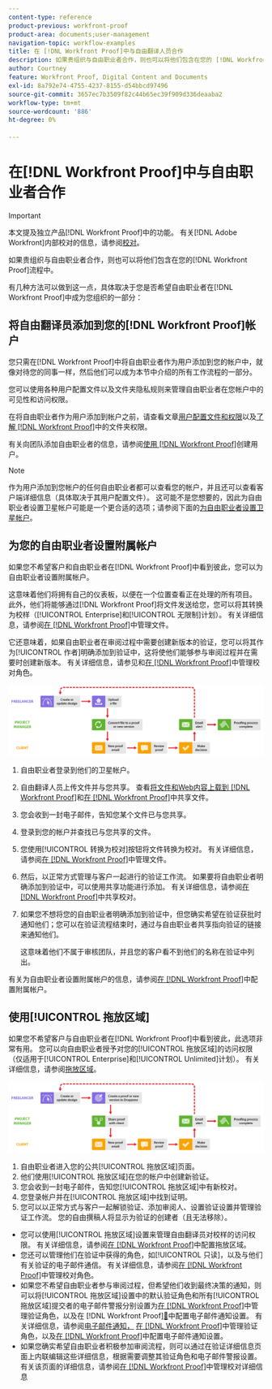 ```yaml
---
content-type: reference
product-previous: workfront-proof
product-area: documents;user-management
navigation-topic: workflow-examples
title: 在 [!DNL Workfront Proof]中与自由翻译人员合作
description: 如果贵组织与自由职业者合作，则也可以将他们包含在您的 [!DNL Workfront Proof] 流程中。
author: Courtney
feature: Workfront Proof, Digital Content and Documents
exl-id: 8a792e74-4755-4237-8155-d54bbcd97496
source-git-commit: 3657ec7b3509f82c44b65ec39f909d336deaaba2
workflow-type: tm+mt
source-wordcount: '886'
ht-degree: 0%

---
```


# 在[!DNL Workfront Proof]中与自由职业者合作

>[!IMPORTANT]
>
>本文提及独立产品[!DNL Workfront Proof]中的功能。 有关[!DNL Adobe Workfront]内部校对的信息，请参阅[校对](../../../review-and-approve-work/proofing/proofing.md)。

如果贵组织与自由职业者合作，则也可以将他们包含在您的[!DNL Workfront Proof]流程中。

有几种方法可以做到这一点，具体取决于您是否希望自由职业者在[!DNL Workfront Proof]中成为您组织的一部分：

## 将自由翻译员添加到您的[!DNL Workfront Proof]帐户

您只需在[!DNL Workfront Proof]中将自由职业者作为用户添加到您的帐户中，就像对待您的同事一样，然后他们可以成为本节中介绍的所有工作流程的一部分。

您可以使用各种用户配置文件以及文件夹隐私规则来管理自由职业者在您帐户中的可见性和访问权限。

在将自由职业者作为用户添加到帐户之前，请查看文章[用户配置文件和权限](https://support.workfront.com/hc/https://support.workfront.com/hc/en-us/articles/115004087428-User-profiles-and-permissions)以及[了解 [!DNL Workfront Proof]](../../../workfront-proof/wp-work-proofsfiles/organize-your-work/folder-permissions.md)中的文件夹权限。

有关向团队添加自由职业者的信息，请参阅[使用 [!DNL Workfront Proof]](../../../workfront-proof/wp-mnguserscontacts/users/create-users.md)创建用户。

>[!NOTE]
>
>作为用户添加到您帐户的任何自由职业者都可以查看您的帐户，并且还可以查看客户端详细信息（具体取决于其用户配置文件）。 这可能不是您想要的，因此为自由职业者设置卫星帐户可能是一个更合适的选项；请参阅下面的[为自由职业者设置卫星帐户](https://support.workfront.com/knowledge/articles/115004259868/en-us?brand_id=662728&return_to=%2Fhc%2Fen-us%2Farticles%2F115004259868#Option-B---set-up-a-satellite-account-for-your-freelancers)。

## 为您的自由职业者设置附属帐户

如果您不希望客户和自由职业者在[!DNL Workfront Proof]中看到彼此，您可以为自由职业者设置附属帐户。

这意味着他们将拥有自己的仪表板，以便在一个位置查看正在处理的所有项目。 此外，他们将能够通过[!DNL Workfront Proof]将文件发送给您，您可以将其转换为校样（[!UICONTROL Enterprise]和[!UICONTROL 无限制]计划）。 有关详细信息，请参阅[在 [!DNL Workfront Proof]](../../../workfront-proof/wp-work-proofsfiles/manage-your-work/manage-files.md)中管理文件。

它还意味着，如果自由职业者在审阅过程中需要创建新版本的验证，您可以将其作为[!UICONTROL 作者]明确添加到验证中，这将使他们能够参与审阅过程并在需要时创建新版本。 有关详细信息，请参见和[在 [!DNL Workfront Proof]](../../../workfront-proof/wp-work-proofsfiles/share-proofs-and-files/manage-proof-roles.md)中管理校对角色。

![自由翻译员_-_option_B.png](assets/freelancers_-_option_B.png)

1. 自由职业者登录到他们的卫星帐户。
1. 自由翻译人员上传文件并与您共享。 查看[将文件和Web内容上载到 [!DNL Workfront Proof]](../../../workfront-proof/wp-work-proofsfiles/create-proofs-and-files/upload-files-web-content.md)和[在 [!DNL Workfront Proof]](../../../workfront-proof/wp-work-proofsfiles/share-proofs-and-files/share-files.md)中共享文件。

1. 您会收到一封电子邮件，告知您某个文件已与您共享。
1. 登录到您的帐户并查找已与您共享的文件。
1. 您使用[!UICONTROL 转换为校对]按钮将文件转换为校对。 有关详细信息，请参阅[在 [!DNL Workfront Proof]](../../../workfront-proof/wp-work-proofsfiles/manage-your-work/manage-files.md)中管理文件。
1. 然后，以正常方式管理与客户一起进行的验证工作流。 如果要将自由职业者明确添加到验证中，可以使用共享功能进行添加。 有关详细信息，请参阅[在 [!DNL Workfront Proof]](../../../workfront-proof/wp-work-proofsfiles/share-proofs-and-files/share-proof.md)中共享校对。
1. 如果您不想将您的自由职业者明确添加到验证中，但您确实希望在验证获批时通知他们；您可以在验证流程结束时，通过与自由职业者共享指向验证的链接来通知他们。

   这意味着他们不属于审核团队，并且您的客户看不到他们的名称在验证中列出。

有关为自由职业者设置附属帐户的信息，请参阅[在 [!DNL Workfront Proof]](../../../workfront-proof/wp-acct-admin/satellite-accounts/configure-sat-acct-in-wp.md)中配置附属帐户。

## 使用[!UICONTROL 拖放区域]

如果您不希望客户与自由职业者在[!DNL Workfront Proof]中看到彼此，此选项非常有用。 您可以向自由职业者授予对您的[!UICONTROL 拖放区域]的访问权限（仅适用于[!UICONTROL Enterprise]和[!UICONTROL Unlimited]计划）。 有关详细信息，请参阅[拖放区域](../../../workfront-proof/wp-work-proofsfiles/create-proofs-and-files/dropzone.md)。

![自由翻译员_-_option_C_-_dropzone.png](assets/freelancers_-_option_C_-_dropzone.png)

1. 自由职业者进入您的公共[!UICONTROL 拖放区域]页面。
1. 他们使用[!UICONTROL 拖放区域]在您的帐户中创建新验证。
1. 您会收到一封电子邮件，告知您[!UICONTROL 拖放区域]中有新校对。
1. 您登录帐户并在[!UICONTROL 拖放区域]中找到证明。
1. 您可以以正常方式与客户一起解锁验证、添加审阅人、设置验证设置并管理验证工作流。 您的自由撰稿人将显示为验证的创建者（且无法移除）。

* 您可以使用[!UICONTROL 拖放区域]设置来管理自由翻译员对校样的访问权限。 有关详细信息，请参阅[在 [!DNL Workfront Proof]](../../../workfront-proof/wp-acct-admin/account-settings/configure-dropzone-in-wp.md)中配置拖放区域。
* 您还可以管理他们在验证中获得的角色，如[!UICONTROL 只读]，以及与他们有关验证的电子邮件通信。 有关详细信息，请参阅[在 [!DNL Workfront Proof]](../../../workfront-proof/wp-work-proofsfiles/share-proofs-and-files/manage-proof-roles.md)中管理校对角色。
* 如果您不希望自由职业者参与审阅过程，但希望他们收到最终决策的通知，则可以将[!UICONTROL 拖放区域]设置中的默认验证角色和所有[!UICONTROL 拖放区域]提交者的电子邮件警报分别设置为[在 [!DNL Workfront Proof]](../../../workfront-proof/wp-work-proofsfiles/share-proofs-and-files/manage-proof-roles.md)中管理验证角色，以及在 [!DNL Workfront Proof][&#128279;](../../../workfront-proof/wp-emailsntfctns/email-alerts/config-email-notification-settings-wp.md)中配置电子邮件通知设置。 有关详细信息，请参阅[电子邮件通知，](https://support.workfront.com/hc/en-us/sections/115000911867-Email-alerts) [在 [!DNL Workfront Proof]](../../../workfront-proof/wp-work-proofsfiles/share-proofs-and-files/manage-proof-roles.md)中管理验证角色，以及[在 [!DNL Workfront Proof]](../../../workfront-proof/wp-emailsntfctns/email-alerts/config-email-notification-settings-wp.md)中配置电子邮件通知设置。
* 如果您确实希望自由职业者积极参加审阅流程，则可以通过在验证详细信息页面上内联编辑这些详细信息，根据需要调整其验证角色和电子邮件警报设置。 有关该页面的详细信息，请参阅[在 [!DNL Workfront Proof]](../../../workfront-proof/wp-work-proofsfiles/manage-your-work/manage-proof-details.md)中管理校对详细信息
